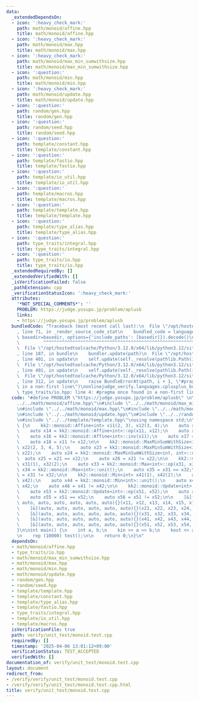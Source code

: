 ```yaml
---
data:
  _extendedDependsOn:
  - icon: ':heavy_check_mark:'
    path: math/monoid/affine.hpp
    title: math/monoid/affine.hpp
  - icon: ':heavy_check_mark:'
    path: math/monoid/max.hpp
    title: math/monoid/max.hpp
  - icon: ':heavy_check_mark:'
    path: math/monoid/max_min_sumwithsize.hpp
    title: math/monoid/max_min_sumwithsize.hpp
  - icon: ':question:'
    path: math/monoid/min.hpp
    title: math/monoid/min.hpp
  - icon: ':heavy_check_mark:'
    path: math/monoid/update.hpp
    title: math/monoid/update.hpp
  - icon: ':question:'
    path: random/gen.hpp
    title: random/gen.hpp
  - icon: ':question:'
    path: random/seed.hpp
    title: random/seed.hpp
  - icon: ':question:'
    path: template/constant.hpp
    title: template/constant.hpp
  - icon: ':question:'
    path: template/fastio.hpp
    title: template/fastio.hpp
  - icon: ':question:'
    path: template/io_util.hpp
    title: template/io_util.hpp
  - icon: ':question:'
    path: template/macros.hpp
    title: template/macros.hpp
  - icon: ':question:'
    path: template/template.hpp
    title: template/template.hpp
  - icon: ':question:'
    path: template/type_alias.hpp
    title: template/type_alias.hpp
  - icon: ':question:'
    path: type_traits/integral.hpp
    title: type_traits/integral.hpp
  - icon: ':question:'
    path: type_traits/io.hpp
    title: type_traits/io.hpp
  _extendedRequiredBy: []
  _extendedVerifiedWith: []
  _isVerificationFailed: false
  _pathExtension: cpp
  _verificationStatusIcon: ':heavy_check_mark:'
  attributes:
    '*NOT_SPECIAL_COMMENTS*': ''
    PROBLEM: https://judge.yosupo.jp/problem/aplusb
    links:
    - https://judge.yosupo.jp/problem/aplusb
  bundledCode: "Traceback (most recent call last):\n  File \"/opt/hostedtoolcache/Python/3.12.0/x64/lib/python3.12/site-packages/onlinejudge_verify/documentation/build.py\"\
    , line 71, in _render_source_code_stat\n    bundled_code = language.bundle(stat.path,\
    \ basedir=basedir, options={'include_paths': [basedir]}).decode()\n          \
    \         ^^^^^^^^^^^^^^^^^^^^^^^^^^^^^^^^^^^^^^^^^^^^^^^^^^^^^^^^^^^^^^^^^^^^^^^^^^^^^^^^^\n\
    \  File \"/opt/hostedtoolcache/Python/3.12.0/x64/lib/python3.12/site-packages/onlinejudge_verify/languages/cplusplus.py\"\
    , line 187, in bundle\n    bundler.update(path)\n  File \"/opt/hostedtoolcache/Python/3.12.0/x64/lib/python3.12/site-packages/onlinejudge_verify/languages/cplusplus_bundle.py\"\
    , line 401, in update\n    self.update(self._resolve(pathlib.Path(included), included_from=path))\n\
    \  File \"/opt/hostedtoolcache/Python/3.12.0/x64/lib/python3.12/site-packages/onlinejudge_verify/languages/cplusplus_bundle.py\"\
    , line 401, in update\n    self.update(self._resolve(pathlib.Path(included), included_from=path))\n\
    \  File \"/opt/hostedtoolcache/Python/3.12.0/x64/lib/python3.12/site-packages/onlinejudge_verify/languages/cplusplus_bundle.py\"\
    , line 312, in update\n    raise BundleErrorAt(path, i + 1, \"#pragma once found\
    \ in a non-first line\")\nonlinejudge_verify.languages.cplusplus_bundle.BundleErrorAt:\
    \ type_traits/io.hpp: line 4: #pragma once found in a non-first line\n"
  code: "#define PROBLEM \"https://judge.yosupo.jp/problem/aplusb\" \n\n#include \"\
    ../../math/monoid/affine.hpp\"\n#include \"../../math/monoid/max_min_sumwithsize.hpp\"\
    \n#include \"../../math/monoid/max.hpp\"\n#include \"../../math/monoid/min.hpp\"\
    \n#include \"../../math/monoid/update.hpp\"\n#include \"../../random/gen.hpp\"\
    \n#include \"../../template/template.hpp\"\nusing namespace std;\n\nvoid test()\
    \ {\n    kk2::monoid::Affine<int> x11(2, 3), x12(3, 4);\n    auto x13 = x11.eval(5);\n\
    \    auto x14 = kk2::monoid::Affine<int>::op(x11, x12);\n    auto x15 = kk2::monoid::Affine<int>::unit();\n\
    \    auto x16 = kk2::monoid::Affine<int>::inv(x11);\n    auto x17 = x11 == x12;\n\
    \    auto x18 = x11 != x12;\n\n    kk2::monoid::MaxMinSumWithSize<int, int> x21(1),\
    \ x22(2, 3, 4, 5);\n    auto x23 = kk2::monoid::MaxMinSumWithSize<int, int>::op(x21,\
    \ x22);\n    auto x24 = kk2::monoid::MaxMinSumWithSize<int, int>::unit();\n  \
    \  auto x25 = x21 == x22;\n    auto x26 = x21 != x22;\n\n    kk2::monoid::Max<int>\
    \ x31(1), x32(2);\n    auto x33 = kk2::monoid::Max<int>::op(x31, x32);\n    auto\
    \ x34 = kk2::monoid::Max<int>::unit();\n    auto x35 = x31 == x32;\n    auto x36\
    \ = x31 != x32;\n\n    kk2::monoid::Min<int> x41(1), x42(2);\n    auto x43 = kk2::monoid::Min<int>::op(x41,\
    \ x42);\n    auto x44 = kk2::monoid::Min<int>::unit();\n    auto x45 = x41 ==\
    \ x42;\n    auto x46 = x41 != x42;\n\n    kk2::monoid::Update<int> x51(1), x52(2);\n\
    \    auto x53 = kk2::monoid::Update<int>::op(x51, x52);\n    auto x54 = kk2::monoid::Update<int>::unit();\n\
    \    auto x55 = x51 == x52;\n    auto x56 = x51 != x52;\n\n    [&](auto, auto,\
    \ auto, auto, auto, auto, auto, auto){}(x11, x12, x13, x14, x15, x16, x17, x18);\n\
    \    [&](auto, auto, auto, auto, auto, auto){}(x21, x22, x23, x24, x25, x26);\n\
    \    [&](auto, auto, auto, auto, auto, auto){}(x31, x32, x33, x34, x35, x36);\n\
    \    [&](auto, auto, auto, auto, auto, auto){}(x41, x42, x43, x44, x45, x46);\n\
    \    [&](auto, auto, auto, auto, auto, auto){}(x51, x52, x53, x54, x55, x56);\n\
    }\n\nint main() {\n    int a, b;\n    kin >> a >> b;\n    kout << a + b << kendl;\n\
    \n    rep (10000) test();\n\n    return 0;\n}\n"
  dependsOn:
  - math/monoid/affine.hpp
  - type_traits/io.hpp
  - math/monoid/max_min_sumwithsize.hpp
  - math/monoid/max.hpp
  - math/monoid/min.hpp
  - math/monoid/update.hpp
  - random/gen.hpp
  - random/seed.hpp
  - template/template.hpp
  - template/constant.hpp
  - template/type_alias.hpp
  - template/fastio.hpp
  - type_traits/integral.hpp
  - template/io_util.hpp
  - template/macros.hpp
  isVerificationFile: true
  path: verify/unit_test/monoid.test.cpp
  requiredBy: []
  timestamp: '2025-04-06 13:01:12+09:00'
  verificationStatus: TEST_ACCEPTED
  verifiedWith: []
documentation_of: verify/unit_test/monoid.test.cpp
layout: document
redirect_from:
- /verify/verify/unit_test/monoid.test.cpp
- /verify/verify/unit_test/monoid.test.cpp.html
title: verify/unit_test/monoid.test.cpp
---
```

